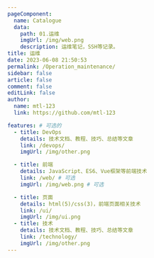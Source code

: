```yaml
---
pageComponent:
  name: Catalogue
  data:
    path: 01.运维
    imgUrl: /img/web.png
    description: 运维笔记，SSH等记录。
title: 运维
date: 2023-06-08 21:50:53
permalink: /Operation_maintenance/
sidebar: false
article: false
comment: false
editLink: false
author:
  name: mtl-123
  link: https://github.com/mtl-123

features: # 可选的
  - title: DevOps
    details: 技术文档、教程、技巧、总结等文章
    link: /devops/
    imgUrl: /img/other.png

  - title: 前端
    details: JavaScript、ES6、Vue框架等前端技术
    link: /web/ # 可选
    imgUrl: /img/web.png # 可选

  - title: 页面
    details: html(5)/css(3)，前端页面相关技术
    link: /ui/
    imgUrl: /img/ui.png
  - title: 技术
    details: 技术文档、教程、技巧、总结等文章
    link: /technology/
    imgUrl: /img/other.png
---
```


